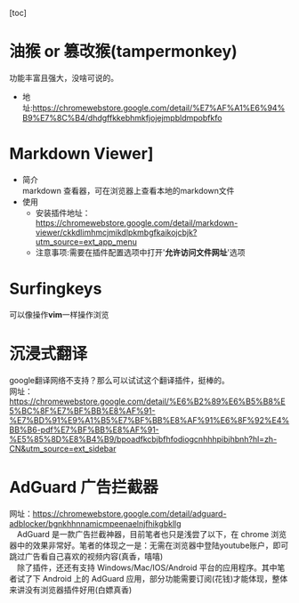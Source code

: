 [toc]


# 油猴 or 篡改猴(tampermonkey)
功能丰富且强大，没啥可说的。  
* 地址:https://chromewebstore.google.com/detail/%E7%AF%A1%E6%94%B9%E7%8C%B4/dhdgffkkebhmkfjojejmpbldmpobfkfo
# Markdown Viewer]
* 简介  
markdown 查看器，可在浏览器上查看本地的markdown文件
* 使用
    * 安装插件地址：https://chromewebstore.google.com/detail/markdown-viewer/ckkdlimhmcjmikdlpkmbgfkaikojcbjk?utm_source=ext_app_menu
    * 注意事项:需要在插件配置选项中打开'**允许访问文件网址**'选项

# Surfingkeys
可以像操作**vim**一样操作浏览

# 沉浸式翻译
google翻译网络不支持？那么可以试试这个翻译插件，挺棒的。  
网址：https://chromewebstore.google.com/detail/%E6%B2%89%E6%B5%B8%E5%BC%8F%E7%BF%BB%E8%AF%91-%E7%BD%91%E9%A1%B5%E7%BF%BB%E8%AF%91%E6%8F%92%E4%BB%B6-pdf%E7%BF%BB%E8%AF%91-%E5%85%8D%E8%B4%B9/bpoadfkcbjbfhfodiogcnhhhpibjhbnh?hl=zh-CN&utm_source=ext_sidebar

# AdGuard 广告拦截器
网址：https://chromewebstore.google.com/detail/adguard-adblocker/bgnkhhnnamicmpeenaelnjfhikgbkllg  
&emsp;AdGuard 是一款广告拦截神器，目前笔者也只是浅尝了以下，在 chrome 浏览器中的效果非常好。笔者的体现之一是：无需在浏览器中登陆youtube账户，即可跳过广告看自己喜欢的视频内容(真香，嘻嘻)  
&emsp;除了插件，还还有支持 Windows/Mac/IOS/Android 平台的应用程序。其中笔者试了下 Android 上的 AdGuard 应用，部分功能需要订阅(花钱)才能体现，整体来讲没有浏览器插件好用(白嫖真香)

